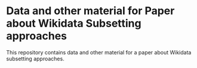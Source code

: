 # Data and other material for Paper about Wikidata Subsetting approaches

This repository contains data and other material for a paper about Wikidata subsetting approaches.

